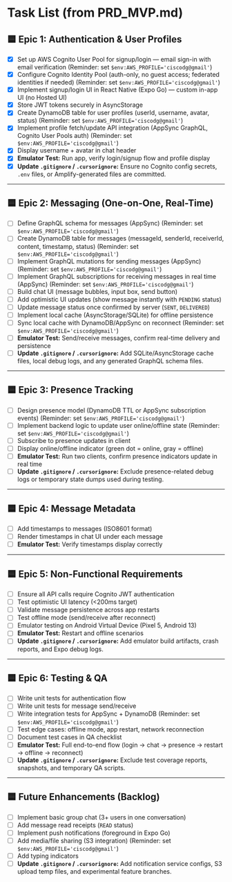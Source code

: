 # Task List (from PRD_MVP.md)

## 🟦 Epic 1: Authentication & User Profiles
- [x] Set up AWS Cognito User Pool for signup/login — email sign-in with email verification (Reminder: set `$env:AWS_PROFILE='ciscodg@gmail'`)  
- [x] Configure Cognito Identity Pool (auth-only, no guest access; federated identities if needed) (Reminder: set `$env:AWS_PROFILE='ciscodg@gmail'`)  
- [x] Implement signup/login UI in React Native (Expo Go) — custom in-app UI (no Hosted UI)  
- [x] Store JWT tokens securely in AsyncStorage  
- [x] Create DynamoDB table for user profiles (userId, username, avatar, status) (Reminder: set `$env:AWS_PROFILE='ciscodg@gmail'`)  
- [x] Implement profile fetch/update API integration (AppSync GraphQL, Cognito User Pools auth) (Reminder: set `$env:AWS_PROFILE='ciscodg@gmail'`)  
- [x] Display username + avatar in chat header  
- [x] **Emulator Test:** Run app, verify login/signup flow and profile display  
- [x] **Update `.gitignore` / `.cursorignore`:** Ensure no Cognito config secrets, `.env` files, or Amplify-generated files are committed.  

---

## 🟦 Epic 2: Messaging (One-on-One, Real-Time)
- [ ] Define GraphQL schema for messages (AppSync) (Reminder: set `$env:AWS_PROFILE='ciscodg@gmail'`)  
- [ ] Create DynamoDB table for messages (messageId, senderId, receiverId, content, timestamp, status) (Reminder: set `$env:AWS_PROFILE='ciscodg@gmail'`)  
- [ ] Implement GraphQL mutations for sending messages (AppSync) (Reminder: set `$env:AWS_PROFILE='ciscodg@gmail'`)  
- [ ] Implement GraphQL subscriptions for receiving messages in real time (AppSync) (Reminder: set `$env:AWS_PROFILE='ciscodg@gmail'`)  
- [ ] Build chat UI (message bubbles, input box, send button)  
- [ ] Add optimistic UI updates (show message instantly with `PENDING` status)  
- [ ] Update message status once confirmed by server (`SENT`, `DELIVERED`)  
- [ ] Implement local cache (AsyncStorage/SQLite) for offline persistence  
- [ ] Sync local cache with DynamoDB/AppSync on reconnect (Reminder: set `$env:AWS_PROFILE='ciscodg@gmail'`)  
- [ ] **Emulator Test:** Send/receive messages, confirm real-time delivery and persistence  
- [ ] **Update `.gitignore` / `.cursorignore`:** Add SQLite/AsyncStorage cache files, local debug logs, and any generated GraphQL schema files.  

---

## 🟦 Epic 3: Presence Tracking
- [ ] Design presence model (DynamoDB TTL or AppSync subscription events) (Reminder: set `$env:AWS_PROFILE='ciscodg@gmail'`)  
- [ ] Implement backend logic to update user online/offline state (Reminder: set `$env:AWS_PROFILE='ciscodg@gmail'`)  
- [ ] Subscribe to presence updates in client  
- [ ] Display online/offline indicator (green dot = online, gray = offline)  
- [ ] **Emulator Test:** Run two clients, confirm presence indicators update in real time  
- [ ] **Update `.gitignore` / `.cursorignore`:** Exclude presence-related debug logs or temporary state dumps used during testing.  

---

## 🟦 Epic 4: Message Metadata
- [ ] Add timestamps to messages (ISO8601 format)  
- [ ] Render timestamps in chat UI under each message  
- [ ] **Emulator Test:** Verify timestamps display correctly  

---

## 🟦 Epic 5: Non-Functional Requirements
- [ ] Ensure all API calls require Cognito JWT authentication  
- [ ] Test optimistic UI latency (<200ms target)  
- [ ] Validate message persistence across app restarts  
- [ ] Test offline mode (send/receive after reconnect)  
- [ ] Emulator testing on Android Virtual Device (Pixel 5, Android 13)  
- [ ] **Emulator Test:** Restart and offline scenarios  
- [ ] **Update `.gitignore` / `.cursorignore`:** Add emulator build artifacts, crash reports, and Expo debug logs.  

---

## 🟦 Epic 6: Testing & QA
- [ ] Write unit tests for authentication flow  
- [ ] Write unit tests for message send/receive  
- [ ] Write integration tests for AppSync + DynamoDB (Reminder: set `$env:AWS_PROFILE='ciscodg@gmail'`)  
- [ ] Test edge cases: offline mode, app restart, network reconnection  
- [ ] Document test cases in QA checklist  
- [ ] **Emulator Test:** Full end-to-end flow (login → chat → presence → restart → offline → reconnect)  
- [ ] **Update `.gitignore` / `.cursorignore`:** Exclude test coverage reports, snapshots, and temporary QA scripts.  

---

## 🟦 Future Enhancements (Backlog)
- [ ] Implement basic group chat (3+ users in one conversation)  
- [ ] Add message read receipts (`READ` status)  
- [ ] Implement push notifications (foreground in Expo Go)  
- [ ] Add media/file sharing (S3 integration) (Reminder: set `$env:AWS_PROFILE='ciscodg@gmail'`)  
- [ ] Add typing indicators  
- [ ] **Update `.gitignore` / `.cursorignore`:** Add notification service configs, S3 upload temp files, and experimental feature branches.  
